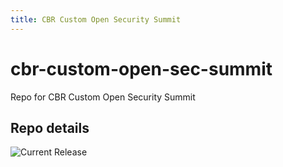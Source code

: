```yaml
---
title: CBR Custom Open Security Summit
---
```


# cbr-custom-open-sec-summit
Repo for CBR Custom Open Security Summit 


## Repo details

![Current Release](https://img.shields.io/badge/release-v0.7.0-blue)


